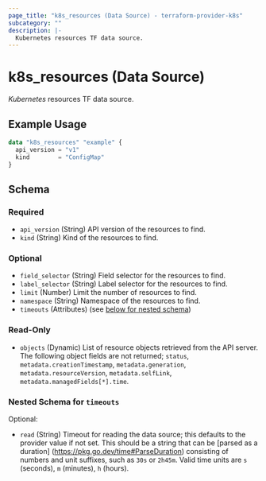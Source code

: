```yaml
---
page_title: "k8s_resources (Data Source) - terraform-provider-k8s"
subcategory: ""
description: |-
  Kubernetes resources TF data source.
---
```


# k8s_resources (Data Source)

_Kubernetes_ resources TF data source.

## Example Usage

```terraform
data "k8s_resources" "example" {
  api_version = "v1"
  kind        = "ConfigMap"
}
```

<!-- schema generated by tfplugindocs -->
## Schema

### Required

- `api_version` (String) API version of the resources to find.
- `kind` (String) Kind of the resources to find.

### Optional

- `field_selector` (String) Field selector for the resources to find.
- `label_selector` (String) Label selector for the resources to find.
- `limit` (Number) Limit the number of resources to find.
- `namespace` (String) Namespace of the resources to find.
- `timeouts` (Attributes) (see [below for nested schema](#nestedatt--timeouts))

### Read-Only

- `objects` (Dynamic) List of resource objects retrieved from the API server. The following object fields are not returned; `status`, `metadata.creationTimestamp`, `metadata.generation`, `metadata.resourceVersion`, `metadata.selfLink`, `metadata.managedFields[*].time`.

<a id="nestedatt--timeouts"></a>
### Nested Schema for `timeouts`

Optional:

- `read` (String) Timeout for reading the data source; this defaults to the provider value if not set. This should be a string that can be [parsed as a duration] (https://pkg.go.dev/time#ParseDuration) consisting of numbers and unit suffixes, such as `30s` or `2h45m`. Valid time units are `s` (seconds), `m` (minutes), `h` (hours).
